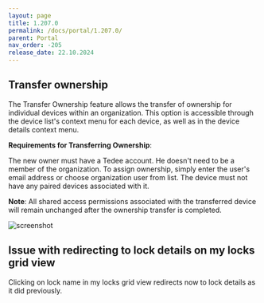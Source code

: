 ```yaml
---
layout: page
title: 1.207.0
permalink: /docs/portal/1.207.0/
parent: Portal
nav_order: -205
release_date: 22.10.2024
---
```


## Transfer ownership
The Transfer Ownership feature allows the transfer of ownership for individual devices within an organization. This option is accessible through the device list's context menu for each device, as well as in the device details context menu.

**Requirements for Transferring Ownership**:

The new owner must have a Tedee account. He doesn't need to be a member of the organization. To assign ownership, simply enter the user's email address or choose organization user from list.
The device must not have any paired devices associated with it.

**Note**: All shared access permissions associated with the transferred device will remain unchanged after the ownership transfer is completed.

![screenshot](/tedee-release-notes/docs/portal/assets/1.207.0_transfer_ownership.png)

## Issue with redirecting to lock details on my locks grid view
Clicking on lock name in my locks grid view redirects now to lock details as it did previously.
